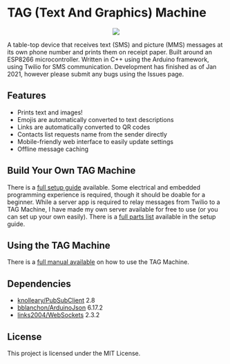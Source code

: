 # TAG (Text And Graphics) Machine
<p align="center">
<img src="https://github.com/silviu-toderita/TAG_Machine/blob/master/docs/tag_gif.gif?raw=true">
</p>

A table-top device that receives text (SMS) and picture (MMS) messages at its own phone number and prints them on receipt paper. Built around an ESP8266 microcontroller. Written in C++ using the Arduino framework, using Twilio for SMS communication. Development has finished as of Jan 2021, however please submit any bugs using the Issues page. 


## Features

- Prints text and images!
- Emojis are automatically converted to text descriptions
- Links are automatically converted to QR codes
- Contacts list requests name from the sender directly
- Mobile-friendly web interface to easily update settings
- Offline message caching


## Build Your Own TAG Machine

There is a [full setup guide](https://github.com/silviu-toderita/TAG_Machine/blob/master/SETUP.md) available. Some electrical and embedded programming experience is required, though it should be doable for a beginner. While a server app is required to relay messages from Twilio to a TAG Machine, I have made my own server available for free to use (or you can set up your own easily). There is a [full parts list](https://github.com/silviu-toderita/TAG_Machine/blob/master/SETUP.md#shopping-list) available in the setup guide.


## Using the TAG Machine

There is a [full manual available](https://github.com/silviu-toderita/TAG_Machine/blob/master/MANUAL.md) on how to use the TAG Machine. 


## Dependencies

* [knolleary/PubSubClient](https://github.com/knolleary/pubsubclient) 2.8
* [bblanchon/ArduinoJson](https://github.com/bblanchon/ArduinoJson) 6.17.2
* [links2004/WebSockets](https://github.com/Links2004/arduinoWebSockets) 2.3.2


## License

This project is licensed under the MIT License.
